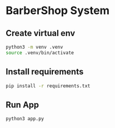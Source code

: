# BarberShop System

## Create virtual env
```bash
python3 -m venv .venv
source .venv/bin/activate
```

## Install requirements
```bash
pip install -r requirements.txt
```

## Run App
```bash
python3 app.py
```
